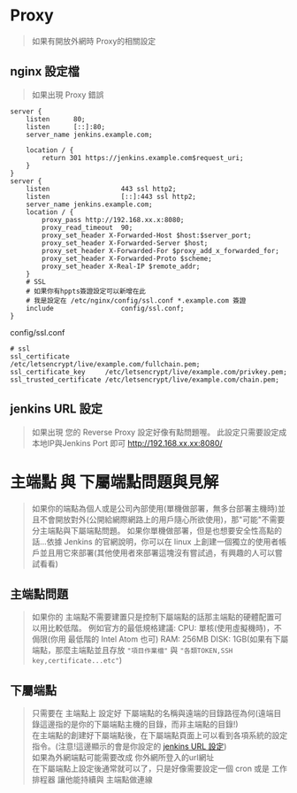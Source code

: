 # Proxy
> 如果有開放外網時 Proxy的相關設定
## nginx 設定檔
> 如果出現 Proxy 錯誤
```
server {
    listen      80;
    listen      [::]:80;
    server_name jenkins.example.com;

    location / {
        return 301 https://jenkins.example.com$request_uri;
    }
}
server {
    listen                  443 ssl http2;
    listen                  [::]:443 ssl http2;
    server_name jenkins.example.com;
    location / {
        proxy_pass http://192.168.xx.x:8080;
        proxy_read_timeout  90;
        proxy_set_header X-Forwarded-Host $host:$server_port;
        proxy_set_header X-Forwarded-Server $host;
        proxy_set_header X-Forwarded-For $proxy_add_x_forwarded_for;
        proxy_set_header X-Forwarded-Proto $scheme;
        proxy_set_header X-Real-IP $remote_addr;
    }
    # SSL
    # 如果你有hppts簽證設定可以新增在此
    # 我是設定在 /etc/nginx/config/ssl.conf *.example.com 簽證
    include                 config/ssl.conf;
}
```
config/ssl.conf
```
# ssl
ssl_certificate         /etc/letsencrypt/live/example.com/fullchain.pem;
ssl_certificate_key     /etc/letsencrypt/live/example.com/privkey.pem;
ssl_trusted_certificate /etc/letsencrypt/live/example.com/chain.pem;
```
## jenkins URL 設定
> 如果出現 您的 Reverse Proxy 設定好像有點問題喔。
> 此設定只需要設定成本地IP與Jenkins Port 即可
> http://192.168.xx.xx:8080/


# 主端點 與 下屬端點問題與見解
> 如果你的端點為個人或是公司內部使用(單機做部署，無多台部署主機時)並且不會開放對外(公開給網際網路上的用戶隨心所欲使用)，那"可能"不需要分主端點與下屬端點問題。
> 如果你單機做部署，但是也想要安全性高點的話...依據 Jenkins 的官網說明，你可以在 linux 上創建一個獨立的使用者帳戶並且用它來部署(其他使用者來部署這塊沒有嘗試過，有興趣的人可以嘗試看看)

## 主端點問題
> 如果你的 主端點不需要建置只是控制下屬端點的話那主端點的硬體配置可以用比較低階。
> 例如官方的最低規格建議:
> CPU: 單核(使用虛擬機時)，不侷限(你用 最低階的 Intel Atom 也可)
> RAM: 256MB
> DISK: 1GB(如果有下屬端點，那麼主端點並且存放 ``"項目作業檔"`` 與 ``"各類TOKEN,SSH key,certificate...etc"``)

## 下屬端點
> 只需要在 主端點上 設定好 下屬端點的名稱與遠端的目錄路徑為何(遠端目錄這邊指的是你的下屬端點主機的目錄，而非主端點的目錄!)  
> 在主端點的創建好下屬端點後，在下屬端點頁面上可以看到各項系統的設定指令。(注意!這邊顯示的會是你設定的 [jenkins URL 設定](#jenkins-url-設定))  
> 如果為外網端點可能需要改成 你外網所登入的url網址  
> 在下屬端點上設定後通常就可以了，只是好像需要設定一個 cron 或是 工作排程器 讓他能持續與 主端點做連線